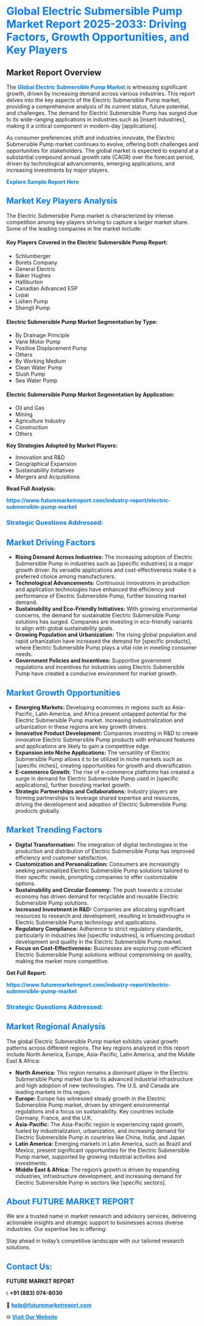 <h1 style="color: #007BFF;">Global Electric Submersible Pump Market Report 2025-2033: Driving Factors, Growth Opportunities, and Key Players</h1>

<section id="overview">
<h2>Market Report Overview</h2>
<p>The <a href="https://www.futuremarketreport.com/industry-report/electric-submersible-pump-market" style="color: #007BFF; text-decoration: none;"><strong>Global Electric Submersible Pump Market</strong></a> is witnessing significant growth, driven by increasing demand across various industries. This report delves into the key aspects of the Electric Submersible Pump market, providing a comprehensive analysis of its current status, future potential, and challenges. The demand for Electric Submersible Pump has surged due to its wide-ranging applications in industries such as [insert industries], making it a critical component in modern-day [applications].</p>
<p>As consumer preferences shift and industries innovate, the Electric Submersible Pump market continues to evolve, offering both challenges and opportunities for stakeholders. The global market is expected to expand at a substantial compound annual growth rate (CAGR) over the forecast period, driven by technological advancements, emerging applications, and increasing investments by major players.</p>
</section>

<section id="overview">
<p><a href="https://www.futuremarketreport.com/request-sample/reportId=103847" style="color: #007BFF; text-decoration: none;"><strong>Explore Sample Report Here</strong></a></p>
</section>

<section id="key-players">
<h2 style="color: #007BFF;">Market Key Players Analysis</h2>
<p>The Electric Submersible Pump market is characterized by intense competition among key players striving to capture a larger market share. Some of the leading companies in the market include:</p>
<h4>Key Players Covered in the Electric Submersible Pump Report:</h4>
<ul><li>Schlumberger</li><li>Borets Company</li><li>General Electric</li><li>Baker Hughes</li><li>Halliburton</li><li>Canadian Advanced ESP</li><li>Lvpai</li><li>Lishen Pump</li><li>Shengli Pump</li></ul>
<h4>Electric Submersible Pump Market Segmentation by Type:</h4>
<ul><li>By Drainage Principle</li><li>Vane Motor Pump</li><li>Positive Displacement Pump</li><li>Others</li><li>By Working Medium</li><li>Clean Water Pump</li><li>Slush Pump</li><li>Sea Water Pump</li></ul>

<h4>Electric Submersible Pump Market Segmentation by Application:</h4>
<ul><li>Oil and Gas</li><li>Mining</li><li>Agriculture Industry</li><li>Construction</li><li>Others</li></ul>
<p><strong>Key Strategies Adopted by Market Players:</strong></p>
<ul>
<li>Innovation and R&D</li>
<li>Geographical Expansion</li>
<li>Sustainability Initiatives</li>
<li>Mergers and Acquisitions</li>
</ul>
</section>

<section>
<p><strong>Read Full Analysis: </strong></p><a href="https://www.futuremarketreport.com/industry-report/electric-submersible-pump-market" style="color: #007BFF; text-decoration: none;"><strong>https://www.futuremarketreport.com/industry-report/electric-submersible-pump-market</strong></a>
<h3 style="color: #007BFF;">Strategic Questions Addressed:</h3>
</section>

<section id="driving-factors">
<h2 style="color: #007BFF;">Market Driving Factors</h2>
<ul>
<li><strong>Rising Demand Across Industries:</strong> The increasing adoption of Electric Submersible Pump in industries such as [specific industries] is a major growth driver. Its versatile applications and cost-effectiveness make it a preferred choice among manufacturers.</li>
<li><strong>Technological Advancements:</strong> Continuous innovations in production and application technologies have enhanced the efficiency and performance of Electric Submersible Pump, further boosting market demand.</li>
<li><strong>Sustainability and Eco-Friendly Initiatives:</strong> With growing environmental concerns, the demand for sustainable Electric Submersible Pump solutions has surged. Companies are investing in eco-friendly variants to align with global sustainability goals.</li>
<li><strong>Growing Population and Urbanization:</strong> The rising global population and rapid urbanization have increased the demand for [specific products], where Electric Submersible Pump plays a vital role in meeting consumer needs.</li>
<li><strong>Government Policies and Incentives:</strong> Supportive government regulations and incentives for industries using Electric Submersible Pump have created a conducive environment for market growth.</li>
</ul>
</section>

<section id="growth-opportunities">
<h2 style="color: #007BFF;">Market Growth Opportunities</h2>
<ul>
<li><strong>Emerging Markets:</strong> Developing economies in regions such as Asia-Pacific, Latin America, and Africa present untapped potential for the Electric Submersible Pump market. Increasing industrialization and urbanization in these regions are key growth drivers.</li>
<li><strong>Innovative Product Development:</strong> Companies investing in R&D to create innovative Electric Submersible Pump products with enhanced features and applications are likely to gain a competitive edge.</li>
<li><strong>Expansion into Niche Applications:</strong> The versatility of Electric Submersible Pump allows it to be utilized in niche markets such as [specific niches], creating opportunities for growth and diversification.</li>
<li><strong>E-commerce Growth:</strong> The rise of e-commerce platforms has created a surge in demand for Electric Submersible Pump used in [specific applications], further boosting market growth.</li>
<li><strong>Strategic Partnerships and Collaborations:</strong> Industry players are forming partnerships to leverage shared expertise and resources, driving the development and adoption of Electric Submersible Pump products globally.</li>
</ul>
</section>

<section id="trending-factors">
<h2 style="color: #007BFF;">Market Trending Factors</h2>
<ul>
<li><strong>Digital Transformation:</strong> The integration of digital technologies in the production and distribution of Electric Submersible Pump has improved efficiency and customer satisfaction.</li>
<li><strong>Customization and Personalization:</strong> Consumers are increasingly seeking personalized Electric Submersible Pump solutions tailored to their specific needs, prompting companies to offer customizable options.</li>
<li><strong>Sustainability and Circular Economy:</strong> The push towards a circular economy has driven demand for recyclable and reusable Electric Submersible Pump solutions.</li>
<li><strong>Increased Investment in R&D:</strong> Companies are allocating significant resources to research and development, resulting in breakthroughs in Electric Submersible Pump technology and applications.</li>
<li><strong>Regulatory Compliance:</strong> Adherence to strict regulatory standards, particularly in industries like [specific industries], is influencing product development and quality in the Electric Submersible Pump market.</li>
<li><strong>Focus on Cost-Effectiveness:</strong> Businesses are exploring cost-efficient Electric Submersible Pump solutions without compromising on quality, making the market more competitive.</li>
</ul>
</section>

<section>
<p><strong>Get Full Report: </strong></p><a href="https://www.futuremarketreport.com/industry-report/electric-submersible-pump-market" style="color: #007BFF; text-decoration: none;"><strong>https://www.futuremarketreport.com/industry-report/electric-submersible-pump-market</strong></a>
<h3 style="color: #007BFF;">Strategic Questions Addressed:</h3>
</section>


<section id="regional-analysis">
<h2 style="color: #007BFF;">Market Regional Analysis</h2>
<p>The global Electric Submersible Pump market exhibits varied growth patterns across different regions. The key regions analyzed in this report include North America, Europe, Asia-Pacific, Latin America, and the Middle East & Africa:</p>
<ul>
<li><strong>North America:</strong> This region remains a dominant player in the Electric Submersible Pump market due to its advanced industrial infrastructure and high adoption of new technologies. The U.S. and Canada are leading markets in this region.</li>
<li><strong>Europe:</strong> Europe has witnessed steady growth in the Electric Submersible Pump market, driven by stringent environmental regulations and a focus on sustainability. Key countries include Germany, France, and the U.K.</li>
<li><strong>Asia-Pacific:</strong> The Asia-Pacific region is experiencing rapid growth, fueled by industrialization, urbanization, and increasing demand for Electric Submersible Pump in countries like China, India, and Japan.</li>
<li><strong>Latin America:</strong> Emerging markets in Latin America, such as Brazil and Mexico, present significant opportunities for the Electric Submersible Pump market, supported by growing industrial activities and investments.</li>
<li><strong>Middle East & Africa:</strong> The region’s growth is driven by expanding industries, infrastructure development, and increasing demand for Electric Submersible Pump in sectors like [specific sectors].</li>
</ul>
</section>

<footer>
<h2 style="color: #007BFF;">About FUTURE MARKET REPORT</h2>
<p>We are a trusted name in market research and advisory services, delivering actionable insights and strategic support to businesses across diverse industries. Our expertise lies in offering:</p>

<p>Stay ahead in today’s competitive landscape with our tailored research solutions.</p>

<h2 style="color: #007BFF;">Contact Us:</h2>
<p><strong>FUTURE MARKET REPORT</strong></p>
<p>📞 <strong>+91 (883) 074-8030</strong></p>
<p>📧 <strong><a href="mailto:help@futuremarketreport.com" style="color: #007BFF;">help@futuremarketreport.com</a></strong></p>
<p>🌐 <strong><a href="https://www.futuremarketreport.com/" style="color: #007BFF;">Visit Our Website</a></strong></p>
</footer>